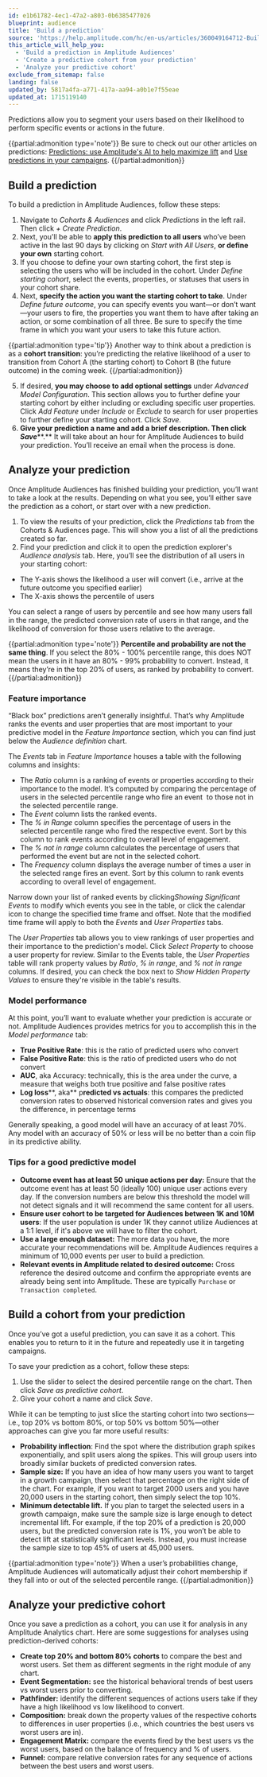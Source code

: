 ```yaml
---
id: e1b61782-4ec1-47a2-a803-0b6385477026
blueprint: audience
title: 'Build a prediction'
source: 'https://help.amplitude.com/hc/en-us/articles/360049164712-Build-a-prediction'
this_article_will_help_you:
  - 'Build a prediction in Amplitude Audiences'
  - 'Create a predictive cohort from your prediction'
  - 'Analyze your predictive cohort'
exclude_from_sitemap: false
landing: false
updated_by: 5817a4fa-a771-417a-aa94-a0b1e7f55eae
updated_at: 1715119140
---
```

Predictions allow you to segment your users based on their likelihood to perform specific events or actions in the future.

{{partial:admonition type='note'}}
Be sure to check out our other articles on predictions: [Predictions: use Amplitude's AI to help maximize lift](/docs/cdp/audiences/predictions) and [Use predictions in your campaigns](/docs/cdp/audiences/predictions-use).
{{/partial:admonition}}

## Build a prediction

To build a prediction in Amplitude Audiences, follow these steps:

1. Navigate to *Cohorts & Audiences* and click *Predictions* in the left rail. Then click *+ Create Prediction*.
2. Next, you'll be able to **apply this prediction to all users** who’ve been active in the last 90 days by clicking on *Start with All Users*, **or define your own** starting cohort.
3. If you choose to define your own starting cohort, the first step is selecting the users who will be included in the cohort. Under *Define starting cohort*, select the events, properties, or statuses that users in your cohort share.
4. Next, **specify the action you want the starting cohort to take**. Under *Define future outcome*, you can specify events you want—or don’t want—your users to fire, the properties you want them to have after taking an action, or some combination of all three. Be sure to specify the time frame in which you want your users to take this future action.  
  
{{partial:admonition type='tip'}}
Another way to think about a prediction is as a **cohort transition**: you’re predicting the relative likelihood of a user to transition from Cohort A (the starting cohort) to Cohort B (the future outcome) in the coming week.
{{/partial:admonition}}

5. If desired, **you may choose to add optional settings** under *Advanced Model Configuration*. This section allows you to further define your starting cohort by either including or excluding specific user properties. Click *Add Feature* under *Include* or *Exclude* to search for user properties to further define your starting cohort. Click *Save*.
6. **Give your prediction a name and add a brief description. Then click *Save*****.** It will take about an hour for Amplitude Audiences to build your prediction. You’ll receive an email when the process is done.

## Analyze your prediction

Once Amplitude Audiences has finished building your prediction, you’ll want to take a look at the results. Depending on what you see, you’ll either save the prediction as a cohort, or start over with a new prediction.

1. To view the results of your prediction, click the *Predictions* tab from the Cohorts & Audiences page. This will show you a list of all the predictions created so far.
2. Find your prediction and click it to open the prediction explorer's *Audience analysis* tab. Here, you’ll see the distribution of all users in your starting cohort:

* The Y-axis shows the likelihood a user will convert (i.e., arrive at the future outcome you specified earlier)
* The X-axis shows the percentile of users

You can select a range of users by percentile and see how many users fall in the range, the predicted conversion rate of users in that range, and the likelihood of conversion for those users relative to the average.

{{partial:admonition type='note'}}
**Percentile and probability are not the same thing**. If you select the 80% - 100% percentile range, this does NOT mean the users in it have an 80% - 99% probability to convert. Instead, it means they’re in the top 20% of users, as ranked by probability to convert.
{{/partial:admonition}}

### Feature importance

“Black box” predictions aren’t generally insightful. That’s why Amplitude ranks the events and user properties that are most important to your predictive model in the *Feature Importance* section, which you can find just below the *Audience definition* chart. 

The *Events* tab in *Feature Importance* houses a table with the following columns and insights:

* The *Ratio* column is a ranking of events or properties according to their importance to the model. It’s computed by comparing the percentage of users in the selected percentile range who fire an event  to those not in the selected percentile range.
* The *Event* column lists the ranked events.
* The *% in Range* column specifies the percentage of users in the selected percentile range who fired the respective event. Sort by this column to rank events according to overall level of engagement.
* The *% not in range* column calculates the percentage of users that performed the event but are not in the selected cohort.
* The *Frequency* column displays the average number of times a user in the selected range fires an event. Sort by this column to rank events according to overall level of engagement.

Narrow down your list of ranked events by clicking*Showing Significant Events* to modify which events you see in the table, or click the calendar icon to change the specified time frame and offset. Note that the modified time frame will apply to both the *Events* and *User Properties* tabs.

The *User Properties* tab allows you to view rankings of user properties and their importance to the prediction's model. Click *Select Property* to choose a user property for review. Similar to the Events table, the *User Properties* table will rank property values by *Ratio*, *% in range*, and *% not in range* columns. If desired, you can check the box next to *Show Hidden Property Values* to ensure they're visible in the table's results. 

### Model performance

At this point, you’ll want to evaluate whether your prediction is accurate or not. Amplitude Audiences provides metrics for you to accomplish this in the *Model performance* tab:

* **True Positive Rate**: this is the ratio of predicted users who convert
* **False Positive Rate**: this is the ratio of predicted users who do not convert
* **AUC**, aka Accuracy: technically, this is the area under the curve, a measure that weighs both true positive and false positive rates
* **Log loss****, aka** p**redicted vs actuals**: this compares the predicted conversion rates to observed historical conversion rates and gives you the difference, in percentage terms

Generally speaking, a good model will have an accuracy of at least 70%. Any model with an accuracy of 50% or less will be no better than a coin flip in its predictive ability.

### Tips for a good predictive model

* **Outcome event has at least 50** **unique actions per day:** Ensure that the outcome event has at least 50 (ideally 100) unique user actions every day. If the conversion numbers are below this threshold the model will not detect signals and it will recommend the same content for all users.
* **Ensure user cohort to be targeted for Audiences between 1K and 10M users**: If the user population is under 1K they cannot utilize Audiences at a 1:1 level, if it's above we will have to filter the cohort.
* **Use a large enough dataset:** The more data you have, the more accurate your recommendations will be. Amplitude Audiences requires a minimum of 10,000 events per user to build a prediction.
* **Relevant events in Amplitude related to desired outcome:** Cross reference the desired outcome and confirm the appropriate events are already being sent into Amplitude. These are typically `Purchase` or `Transaction completed`.

## Build a cohort from your prediction

Once you’ve got a useful prediction, you can save it as a cohort. This enables you to return to it in the future and repeatedly use it in targeting campaigns.

To save your prediction as a cohort, follow these steps:

1. Use the slider to select the desired percentile range on the chart. Then click *Save as predictive cohort*.
2. Give your cohort a name and click *Save*.

While it can be tempting to just slice the starting cohort into two sections—i.e., top 20% vs bottom 80%, or top 50% vs bottom 50%—other approaches can give you far more useful results:

* **Probability inflection**: Find the spot where the distribution graph spikes exponentially, and split users along the spikes. This will group users into broadly similar buckets of predicted conversion rates.
* **Sample size:** If you have an idea of how many users you want to target in a growth campaign, then select that percentage on the right side of the chart. For example, if you want to target 2000 users and you have 20,000 users in the starting cohort, then simply select the top 10%.
* **Minimum detectable lift.** If you plan to target the selected users in a growth campaign, make sure the sample size is large enough to detect incremental lift. For example, if the top 20% of a prediction is 20,000 users, but the predicted conversion rate is 1%, you won’t be able to detect lift at statistically significant levels. Instead, you must increase the sample size to top 45% of users at 45,000 users.

{{partial:admonition type='note'}}
When a user’s probabilities change, Amplitude Audiences will automatically adjust their cohort membership if they fall into or out of the selected percentile range.
{{/partial:admonition}}

## Analyze your predictive cohort

Once you save a prediction as a cohort, you can use it for analysis in any Amplitude Analytics chart. Here are some suggestions for analyses using prediction-derived cohorts:

* **Create top 20% and bottom 80% cohorts** to compare the best and worst users. Set them as different segments in the right module of any chart.
* **Event Segmentation:** see the historical behavioral trends of best users vs worst users prior to converting.
* **Pathfinder:** identify the different sequences of actions users take if they have a high likelihood vs low likelihood to convert.
* **Composition:** break down the property values of the respective cohorts to differences in user properties (i.e., which countries the best users vs worst users are in).
* **Engagement Matrix:** compare the events fired by the best users vs the worst users, based on the balance of frequency and % of users.
* **Funnel:** compare relative conversion rates for any sequence of actions between the best users and worst users.